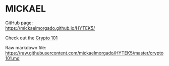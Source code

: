 # MICKAEL  
GitHub page:  
https://mickaelmorgado.github.io/HYTEK5/

Check out the [Crypto 101](https://markdown-preview.github.io/?url=https://raw.githubusercontent.com/mickaelmorgado/HYTEK5/master/crypto101.md)

Raw markdown file:  
https://raw.githubusercontent.com/mickaelmorgado/HYTEK5/master/crypto101.md
